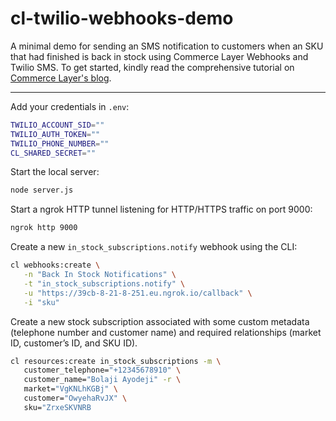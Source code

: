 # cl-twilio-webhooks-demo

A minimal demo for sending an SMS notification to customers when an SKU that had finished is back in stock using Commerce Layer Webhooks and Twilio SMS. To get started, kindly read the comprehensive tutorial on [Commerce Layer's blog]().

---

Add your credentials in `.env`:

```bash
TWILIO_ACCOUNT_SID=""
TWILIO_AUTH_TOKEN=""
TWILIO_PHONE_NUMBER=""
CL_SHARED_SECRET=""
```

Start the local server:

```bash
node server.js
```

Start a ngrok HTTP tunnel listening for HTTP/HTTPS traffic on port 9000:

```bash
ngrok http 9000
```

Create a new `in_stock_subscriptions.notify` webhook using the CLI:

```bash
cl webhooks:create \
   -n "Back In Stock Notifications" \
   -t "in_stock_subscriptions.notify" \
   -u "https://39cb-8-21-8-251.eu.ngrok.io/callback" \
   -i "sku"
```

Create a new stock subscription associated with some custom metadata (telephone number and customer name) and required relationships (market ID, customer’s ID, and SKU ID).

```bash
cl resources:create in_stock_subscriptions -m \
   customer_telephone="+12345678910" \
   customer_name="Bolaji Ayodeji" -r \
   market="VgKNLhKGBj" \
   customer="OwyehaRvJX" \
   sku="ZrxeSKVNRB
```
